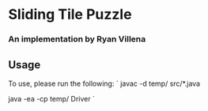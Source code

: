 # Sliding Tile Puzzle
### An implementation by Ryan Villena

## Usage

To use, please run the following:
`
javac -d temp/ src/*.java

java -ea -cp temp/ Driver
`


